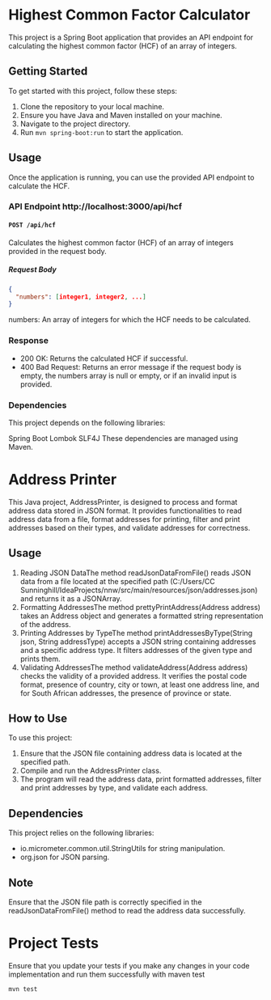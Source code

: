 # Highest Common Factor Calculator

This project is a Spring Boot application that provides an API endpoint for calculating the highest common factor (HCF) of an array of integers.

## Getting Started

To get started with this project, follow these steps:

1. Clone the repository to your local machine.
2. Ensure you have Java and Maven installed on your machine.
3. Navigate to the project directory.
4. Run `mvn spring-boot:run` to start the application.

## Usage

Once the application is running, you can use the provided API endpoint to calculate the HCF.

### API Endpoint http://localhost:3000/api/hcf

#### `POST /api/hcf`

Calculates the highest common factor (HCF) of an array of integers provided in the request body.

##### Request Body

```json
{
  "numbers": [integer1, integer2, ...]
}
```
numbers: An array of integers for which the HCF needs to be calculated.

### Response

- 200 OK: Returns the calculated HCF if successful.
- 400 Bad Request: Returns an error message if the request body is empty, the numbers array is null or empty, or if an invalid input is provided.

### Dependencies

This project depends on the following libraries:

Spring Boot
Lombok
SLF4J
These dependencies are managed using Maven.

# Address Printer

This Java project, AddressPrinter, is designed to process and format address data stored in JSON format. It provides functionalities to read address data from a file, format addresses for printing, filter and print addresses based on their types, and validate addresses for correctness.

## Usage
1. Reading JSON DataThe method readJsonDataFromFile() reads JSON data from a file located at the specified path (C:/Users/CC Sunninghill/IdeaProjects/nnw/src/main/resources/json/addresses.json) and returns it as a JSONArray.
2. Formatting AddressesThe method prettyPrintAddress(Address address) takes an Address object and generates a formatted string representation of the address.
3. Printing Addresses by TypeThe method printAddressesByType(String json, String addressType) accepts a JSON string containing addresses and a specific address type. It filters addresses of the given type and prints them.
4. Validating AddressesThe method validateAddress(Address address) checks the validity of a provided address. It verifies the postal code format, presence of country, city or town, at least one address line, and for South African addresses, the presence of province or state.

## How to Use
To use this project:

1. Ensure that the JSON file containing address data is located at the specified path.
2. Compile and run the AddressPrinter class.
3. The program will read the address data, print formatted addresses, filter and print addresses by type, and validate each address.

## Dependencies
This project relies on the following libraries:

- io.micrometer.common.util.StringUtils for string manipulation.
- org.json for JSON parsing.

## Note
Ensure that the JSON file path is correctly specified in the readJsonDataFromFile() method to read the address data successfully.

# Project Tests
Ensure that you update your tests if you make any changes in your code implementation and run them successfully with maven test
```maven test
mvn test

